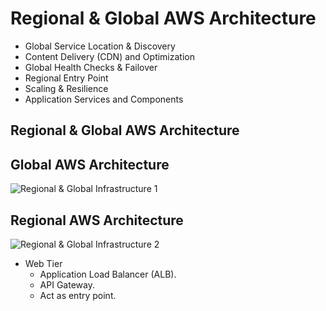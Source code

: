 # Regional & Global AWS Architecture

- Global Service Location & Discovery
- Content Delivery (CDN) and Optimization
- Global Health Checks & Failover
- Regional Entry Point
- Scaling & Resilience
- Application Services and Components

## Regional & Global AWS Architecture

## Global AWS Architecture

![Regional & Global Infrastructure 1](https://github.com/williammunozr/aws-sa-pro/blob/master/07-ComputeScalingLoadBalancing/00_LearningAids/RegionalandGlobalInfrastructure1.png)

## Regional AWS Architecture

![Regional & Global Infrastructure 2](https://github.com/williammunozr/aws-sa-pro/blob/master/07-ComputeScalingLoadBalancing/00_LearningAids/RegionalandGlobalInfrastructure2.png)

- Web Tier
    - Application Load Balancer (ALB).
    - API Gateway.
    - Act as entry point.
    
